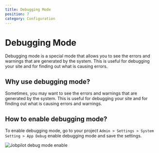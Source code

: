 ```yaml
---
title: Debugging Mode
position: 7
category: Configuration
---
```


# Debugging Mode

Debugging mode is a special mode that allows you to see the errors and warnings that are generated by the system. This is useful for debugging your site and for finding out what is causing errors.

## Why use debugging mode?

Sometimes, you may want to see the errors and warnings that are generated by the system. This is useful for debugging your site and for finding out what is causing errors and warnings.

## How to enable debugging mode?

To enable debugging mode, go to your project ```Admin > Settings > System Setting > App Debug``` enable debugging mode and save the settings.

![Jobpilot debug mode enable](/docs/schooling/debug.png)
